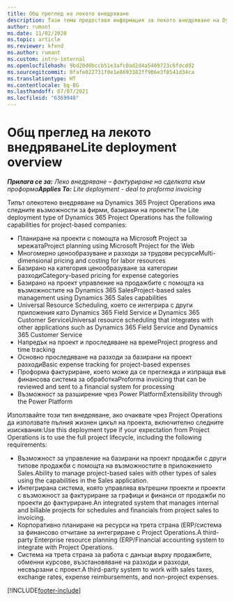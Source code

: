 ```yaml
---
title: Общ преглед на лекото внедряване
description: Тази тема предоставя информация за лекото внедряване на Dynamics 365 Project Operations.
author: rumant
ms.date: 11/02/2020
ms.topic: article
ms.reviewer: kfend
ms.author: rumant
ms.custom: intro-internal
ms.openlocfilehash: 9bd20d0bccb51e3afc0ad2d4a5409723c6fdcd92
ms.sourcegitcommit: 0fafe022731f0e1e8693382ff906e3f8541d34ca
ms.translationtype: HT
ms.contentlocale: bg-BG
ms.lasthandoff: 07/07/2021
ms.locfileid: "6369948"
---
```

# <a name="lite-deployment-overview"></a><span data-ttu-id="8ef39-103">Общ преглед на лекото внедряване</span><span class="sxs-lookup"><span data-stu-id="8ef39-103">Lite deployment overview</span></span>

<span data-ttu-id="8ef39-104">_**Прилага се за:** Леко внедряване – фактуриране на сделката към проформа_</span><span class="sxs-lookup"><span data-stu-id="8ef39-104">_**Applies To:** Lite deployment - deal to proforma invoicing_</span></span>

<span data-ttu-id="8ef39-105">Типът олекотено внедряване на Dynamics 365 Project Operations има следните възможности за фирми, базирани на проекти:</span><span class="sxs-lookup"><span data-stu-id="8ef39-105">The Lite deployment type of Dynamics 365 Project Operations has the following capabilities for project-based companies:</span></span>

- <span data-ttu-id="8ef39-106">Планиране на проекти с помощта на Microsoft Project за мрежата</span><span class="sxs-lookup"><span data-stu-id="8ef39-106">Project planning using Microsoft Project for the Web</span></span>
- <span data-ttu-id="8ef39-107">Многомерно ценообразуване и разходи за трудови ресурси</span><span class="sxs-lookup"><span data-stu-id="8ef39-107">Multi-dimensional pricing and costing for labor resources</span></span>
- <span data-ttu-id="8ef39-108">Базирано на категория ценообразуване за категории разходи</span><span class="sxs-lookup"><span data-stu-id="8ef39-108">Category-based pricing for expense categories</span></span>
- <span data-ttu-id="8ef39-109">Базирано на проект управление на продажбите с помощта на възможностите на Dynamics 365 Sales</span><span class="sxs-lookup"><span data-stu-id="8ef39-109">Project-based sales management using Dynamics 365 Sales capabilities</span></span>
- <span data-ttu-id="8ef39-110">Universal Resource Scheduling, което се интегрира с други приложения като Dynamics 365 Field Service и Dynamics 365 Customer Service</span><span class="sxs-lookup"><span data-stu-id="8ef39-110">Universal resource scheduling that integrates with other applications such as Dynamics 365 Field Service and Dynamics 365 Customer Service</span></span>
- <span data-ttu-id="8ef39-111">Напредък на проект и проследяване на време</span><span class="sxs-lookup"><span data-stu-id="8ef39-111">Project progress and time tracking</span></span>
- <span data-ttu-id="8ef39-112">Основно проследяване на разходи за базирани на проект разходи</span><span class="sxs-lookup"><span data-stu-id="8ef39-112">Basic expense tracking for project-based expenses</span></span>
- <span data-ttu-id="8ef39-113">Проформа фактуриране, което може да се преглежда и изпраща във финансова система за обработка</span><span class="sxs-lookup"><span data-stu-id="8ef39-113">Proforma invoicing that can be reviewed and sent to a financial system for processing</span></span>
- <span data-ttu-id="8ef39-114">Възможност за разширение чрез Power Platform</span><span class="sxs-lookup"><span data-stu-id="8ef39-114">Extensibility through the Power Platform</span></span>

<span data-ttu-id="8ef39-115">Използвайте този тип внедряване, ако очаквате чрез Project Operations да използвате пълния жизнен цикъл на проекта, включително следните изисквания:</span><span class="sxs-lookup"><span data-stu-id="8ef39-115">Use this deployment type if your expectation from Project Operations is to use the full project lifecycle, including the following requirements:</span></span>

- <span data-ttu-id="8ef39-116">Възможност за управление на базирани на проект продажби с други типове продажби с помощта на възможностите в приложението Sales.</span><span class="sxs-lookup"><span data-stu-id="8ef39-116">Ability to manage project-based sales with other types of sales using the capabilities in the Sales application.</span></span>
- <span data-ttu-id="8ef39-117">Интегрирана система, която управлява вътрешни проекти и проекти с възможност за фактуриране за графици и финанси от продажби по проекти до фактуриране.</span><span class="sxs-lookup"><span data-stu-id="8ef39-117">An integrated system that manages internal and billable projects for schedules and financials from project sales to invoicing.</span></span>
- <span data-ttu-id="8ef39-118">Корпоративно планиране на ресурси на трета страна (ERP/система за финансово отчитане за интегриране с Project Operations.</span><span class="sxs-lookup"><span data-stu-id="8ef39-118">A third-party Enterprise resource planning (ERP/Financial accounting system to integrate with Project Operations.</span></span>
- <span data-ttu-id="8ef39-119">Система на трета страна за работа с данъци върху продажбите, обменни курсове, възстановяване на разходи и разходи, несвързани с проект.</span><span class="sxs-lookup"><span data-stu-id="8ef39-119">A third-party system to work with sales taxes, exchange rates, expense reimbursements, and non-project expenses.</span></span>


[!INCLUDE[footer-include](../includes/footer-banner.md)]